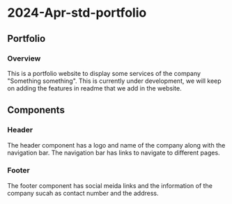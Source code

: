 # 2024-Apr-std-portfolio

## Portfolio

### Overview

This is a portfolio website to display some services of the company "Something something". This is currently under development, we will keep on adding the features in readme that we add in the website.

## Components

### Header
The header component has a logo and name of the company along with the navigation bar. The navigation bar has links to navigate to different pages.

### Footer
The footer component has social meida links and the information of the company sucah as contact number and the address.
